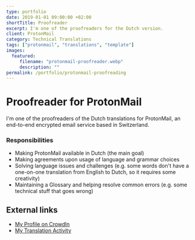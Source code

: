 ```yaml
---
type: portfolio
date: 2019-01-01 09:00:00 +02:00
shortTitle: Proofreader
excerpt: I'm one of the proofreaders for the Dutch version.
client: ProtonMail
category: Technical Translations
tags: ["protonmail", "translations", "template"]
images:
  featured:
     filename: "protonmail-proofreader.webp"
     description: ""
permalink: /portfolio/protonmail-proofreading
---
```


# Proofreader for ProtonMail

I'm one of the proofreaders of the Dutch translations for ProtonMail, an end-to-end encrypted email service based in Switzerland.

### Responsibilities

- Making ProtonMail available in Dutch (the main goal)
- Making agreements upon usage of language and grammar choices
- Solving language issues and challenges (e.g. some words don't have a one-on-one translation from English to Dutch, so it requires some creativity)
- Maintaining a Glossary and helping resolve common errors (e.g. some technical stuff that goes wrong)

## External links

- [My Profile on CrowdIn](https://crowdin.com/profile/ricardo9375712)
- [My Translation Activity](https://crowdin.com/profile/ricardo9375712/activity)
